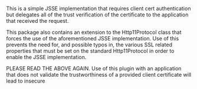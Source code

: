 This is a simple JSSE implementation that requires client cert authentication but delegates
all of the trust verification of the certificate to the application that received the request.

This package also contains an extension to the Http11Protocol class that forces the use of the
aforementioned JSSE implementation.  Use of this prevents the need for, and possible typos in,
the various SSL related properties that must be set on the standard Http11Protocol in order to
enable the JSSE implementation.

PLEASE READ THE ABOVE AGAIN.  Use of this plugin with an application that does not
validate the trustworthiness of a provided client certificate will lead to insecure
